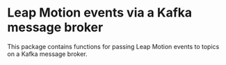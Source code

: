 Leap Motion events via a Kafka message broker
=============================================


This package contains functions for passing Leap Motion events to topics on a Kafka message broker.
